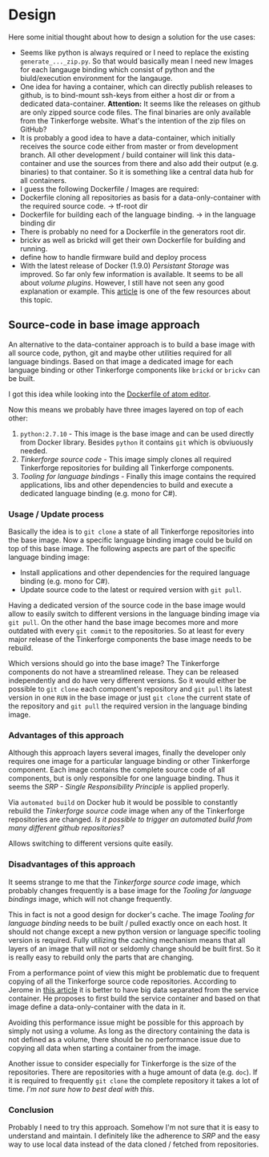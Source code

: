 # Design

Here some initial thought about how to design a solution for the use cases:

-	Seems like python is always required or I need to replace the existing `generate_..._zip.py`. So that would basically mean I need new Images for each langauge binding which consist of python and the biuld/execution environment for the langauge.
-	One idea for having a container, which can directly publish releases to github, is to bind-mount ssh-keys from either a host dir or from a dedicated data-container. **Attention:** It seems like the releases on github are only zipped source code files. The final binaries are only available from the Tinkerforge website. What's the intention of the zip files on GitHub?
-	It is probably a good idea to have a data-container, which initially receives the source code either from master or from development branch. All other development / build container will link this data-container and use the sources from there and also add their output (e.g. binaries) to that container. So it is something like a central data hub for all containers.
-	I guess the following Dockerfile / Images are required:
 -	Dockerfile cloning all repositories as basis for a data-only-container with the required source code. -> tf-root dir
 -	Dockerfile for building each of the language binding. -> in the language binding dir
 -	There is probably no need for a Dockerfile in the generators root dir.
 -	brickv as well as brickd will get their own Dockerfile for building and running.
 -	define how to handle firmware build and deploy process
-	With the latest release of Docker (1.9.0) *Persistant Storage* was improved. So far only few information is available. It seems to be all about *volume plugins*. However, I still have not seen any good explanation or example. This [article](https://blog.docker.com/2015/06/extending-docker-with-plugins/) is one of the few resources about this topic.

## Source-code in base image approach

An alternative to the data-container approach is to build a base image with all source code, python, git and maybe other utilities required for all language bindings. Based on that image a dedicated image for each language binding or other Tinkerforge components like `brickd` or `brickv` can be built.

I got this idea while looking into the [Dockerfile of atom editor](https://github.com/atom/atom/blob/master/build/debian/Dockerfile).

Now this means we probably have three images layered on top of each other:

1.	`python:2.7.10` - This image is the base image and can be used directly from Docker library. Besides `python` it contains `git` which is obviuously needed.
2.	*Tinkerforge source code* - This image simply clones all required Tinkerforge repositories for building all Tinkerforge components.
3.	*Tooling for language bindings* - Finally this image contains the required applications, libs and other dependencies to build and execute a dedicated language binding (e.g. mono for C#). 

### Usage / Update process

Basically the idea is to `git clone` a state of all Tinkerforge repositories into the base image. Now a specific language binding image could be build on top of this base image. The following aspects are part of the specific language binding image:

-	Install applications and other dependencies for the required language binding (e.g. mono for C#).
-	Update source code to the latest or required version with `git pull`.

Having a dedicated version of the source code in the base image would allow to easily switch to different versions in the language binding image via `git pull`. On the other hand the base image becomes more and more outdated with every `git commit` to the repositories. So at least for every major release of the Tinkerforge components the base image needs to be rebuild.

Which versions should go into the base image? The Tinkerforge components do not have a streamlined release. They can be released independently and do have very different versions. So it would either be possible to `git clone` each component's repository and `git pull` its latest version in one `RUN` in the base image or just `git clone` the current state of the repository and `git pull` the required version in the language binding image.

### Advantages of this approach

Although this approach layers several images, finally the developer only requires one image for a particular language binding or other Tinkerforge component. Each image contains the complete source code of all components, but is only responsible for one language binding. Thus it seems the *SRP - Single Responsibility Principle* is applied properly.

Via `automated build` on Docker hub it would be possible to constantly rebuild the *Tinkerforge source code* image when any of the Tinkerforge repositories are changed. *Is it possible to trigger an automated build from many different github repositories?*

Allows switching to different versions quite easily.

### Disadvantages of this approach

It seems strange to me that the *Tinkerforge source code* image, which probably changes frequently is a base image for the *Tooling for language bindings* image, which will not change frequently. 

This in fact is not a good design for docker's cache. The image *Tooling for language binding* needs to be built / pulled exactly once on each host. It should not change except a new python version or language specific tooling version is required. Fully utilizing the caching mechanism means that all layers of an image that will not or seldomly change should be built first. So it is really easy to rebuild only the parts that are changing.

From a performance point of view this might be problematic due to frequent copying of all the Tinkerforge source code repositories. According to Jerome in [this article](https://jpetazzo.github.io/2015/01/19/dockerfile-and-data-in-volumes/) it is better to have big data separated from the service container. He proposes to first build the service container and based on that image define a data-only-container with the data in it.

Avoiding this performance issue might be possible for this approach by simply not using a volume. As long as the directory containing the data is not defined as a volume, there should be no performance issue due to copying all data when starting a container from the image.

Another issue to consider especially for Tinkerforge is the size of the repositories. There are repositories with a huge amount of data (e.g. `doc`). If it is required to frequently `git clone` the complete repository it takes a lot of time.
*I'm not sure how to best deal with this*.

### Conclusion

Probably I need to try this approach. Somehow I'm not sure that it is easy to understand and maintain. I definitely like the adherence to *SRP* and the easy way to use local data instead of the data cloned / fetched from repositories.
